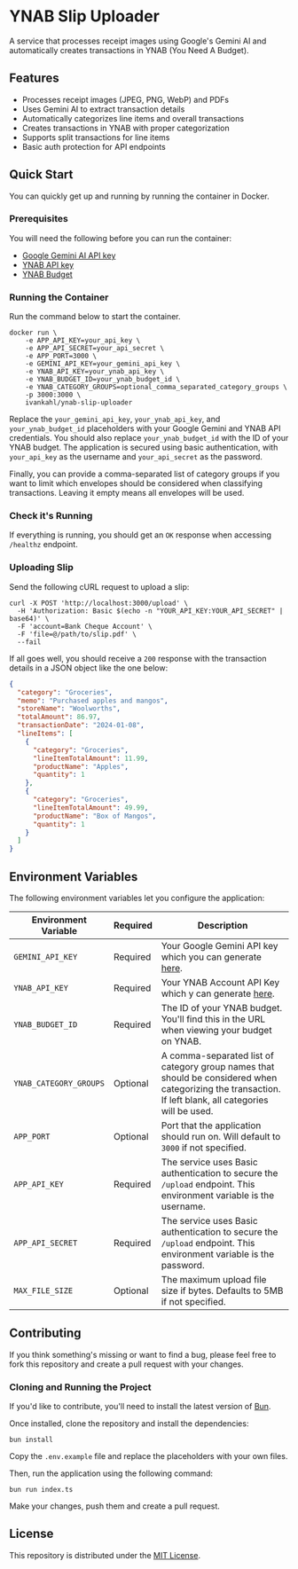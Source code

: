 # YNAB Slip Uploader

A service that processes receipt images using Google's Gemini AI and automatically creates transactions in YNAB (You Need A Budget).

## Features

- Processes receipt images (JPEG, PNG, WebP) and PDFs
- Uses Gemini AI to extract transaction details
- Automatically categorizes line items and overall transactions
- Creates transactions in YNAB with proper categorization
- Supports split transactions for line items
- Basic auth protection for API endpoints

## Quick Start

You can quickly get up and running by running the container in Docker.

### Prerequisites

You will need the following before you can run the container:

- [Google Gemini AI API key](https://aistudio.google.com/app/apikey)
- [YNAB API key](https://app.ynab.com/settings/developer)
- [YNAB Budget](https://www.ynab.com/)

### Running the Container

Run the command below to start the container.

```shell
docker run \
    -e APP_API_KEY=your_api_key \
    -e APP_API_SECRET=your_api_secret \
    -e APP_PORT=3000 \
    -e GEMINI_API_KEY=your_gemini_api_key \
    -e YNAB_API_KEY=your_ynab_api_key \
    -e YNAB_BUDGET_ID=your_ynab_budget_id \
    -e YNAB_CATEGORY_GROUPS=optional_comma_separated_category_groups \
    -p 3000:3000 \
    ivankahl/ynab-slip-uploader
```

Replace the `your_gemini_api_key`, `your_ynab_api_key`, and `your_ynab_budget_id` placeholders with your Google Gemini and YNAB API credentials. You should also replace `your_ynab_budget_id` with the ID of your YNAB budget. The application is secured using basic authentication, with `your_api_key` as the username and `your_api_secret` as the password.

Finally, you can provide a comma-separated list of category groups if you want to limit which envelopes should be considered when classifying transactions. Leaving it empty means all envelopes will be used.

### Check it's Running

If everything is running, you should get an `OK` response when accessing `/healthz` endpoint.

### Uploading Slip

Send the following cURL request to upload a slip:

```shell
curl -X POST 'http://localhost:3000/upload' \
  -H 'Authorization: Basic $(echo -n "YOUR_API_KEY:YOUR_API_SECRET" | base64)' \
  -F 'account=Bank Cheque Account' \
  -F 'file=@/path/to/slip.pdf' \
  --fail
```

If all goes well, you should receive a `200` response with the transaction details in a JSON object like the one below:

```json
{
  "category": "Groceries",
  "memo": "Purchased apples and mangos",
  "storeName": "Woolworths",
  "totalAmount": 86.97,
  "transactionDate": "2024-01-08",
  "lineItems": [
    {
      "category": "Groceries",
      "lineItemTotalAmount": 11.99,
      "productName": "Apples",
      "quantity": 1
    },
    {
      "category": "Groceries",
      "lineItemTotalAmount": 49.99,
      "productName": "Box of Mangos",
      "quantity": 1
    }
  ]
}
```

## Environment Variables

The following environment variables let you configure the application:

| Environment Variable   | Required | Description                                                                                                                                             |
| ---------------------- | -------- | ------------------------------------------------------------------------------------------------------------------------------------------------------- |
| `GEMINI_API_KEY`       | Required | Your Google Gemini API key which you can generate [here](https://aistudio.google.com/app/apikey).                                                       |
| `YNAB_API_KEY`         | Required | Your YNAB Account API Key which y can generate [here](https://app.ynab.com/settings/developer).                                                         |
| `YNAB_BUDGET_ID`       | Required | The ID of your YNAB budget. You'll find this in the URL when viewing your budget on YNAB.                                                               |
| `YNAB_CATEGORY_GROUPS` | Optional | A comma-separated list of category group names that should be considered when categorizing the transaction. If left blank, all categories will be used. |
| `APP_PORT`             | Optional | Port that the application should run on. Will default to `3000` if not specified.                                                                       |
| `APP_API_KEY`          | Required | The service uses Basic authentication to secure the `/upload` endpoint. This environment variable is the username.                                      |
| `APP_API_SECRET`       | Required | The service uses Basic authentication to secure the `/upload` endpoint. This environment variable is the password.                                      |
| `MAX_FILE_SIZE`        | Optional | The maximum upload file size if bytes. Defaults to 5MB if not specified.                                                                                |

## Contributing

If you think something's missing or want to find a bug, please feel free to fork this repository and create a pull request with your changes.

### Cloning and Running the Project

If you'd like to contribute, you'll need to install the latest version of [Bun](https://bun.sh/).

Once installed, clone the repository and install the dependencies:

```shell
bun install
```

Copy the `.env.example` file and replace the placeholders with your own files.

Then, run the application using the following command:

```shell
bun run index.ts
```

Make your changes, push them and create a pull request.

## License

This repository is distributed under the [MIT License](LICENSE.md).
